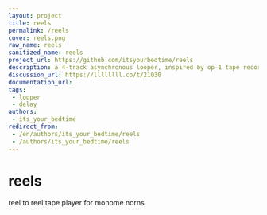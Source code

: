 ```yaml
---
layout: project
title: reels
permalink: /reels
cover: reels.png
raw_name: reels
sanitized_name: reels
project_url: https://github.com/itsyourbedtime/reels
description: a 4-track asynchronous looper, inspired by op-1 tape recorder and mannequins w/ eurorack module.
discussion_url: https://llllllll.co/t/21030
documentation_url: 
tags:
 - looper
 - delay
authors:
 - its_your_bedtime
redirect_from:
 - /en/authors/its_your_bedtime/reels
 - /authors/its_your_bedtime/reels
---
```

# reels
reel to reel tape player for monome norns
